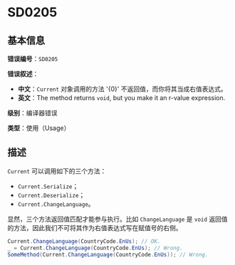 ﻿# SD0205
## 基本信息

**错误编号**：`SD0205`

**错误叙述**：

* **中文**：`Current` 对象调用的方法 '{0}' 不返回值，而你将其当成右值表达式。
* **英文**：The method returns `void`, but you make it an r-value expression.

**级别**：编译器错误

**类型**：使用（Usage）

## 描述

`Current` 可以调用如下的三个方法：

* `Current.Serialize`；
* `Current.Deserialize`；
* `Current.ChangeLanguage`。

显然，三个方法返回值匹配才能参与执行。比如 `ChangeLanguage` 是 `void` 返回值的方法，因此我们不可将其作为右值表达式写在赋值号的右侧。

```csharp
Current.ChangeLanguage(CountryCode.EnUs); // OK.
_ = Current.ChangeLanguage(CountryCode.EnUs); // Wrong.
SomeMethod(Current.ChangeLanguage(CountryCode.EnUs)); // Wrong.
```